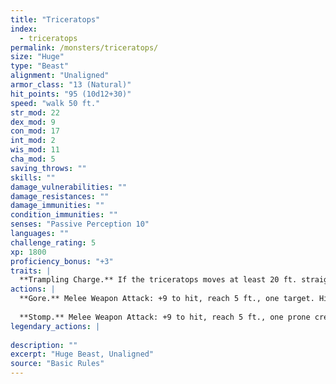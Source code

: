 ```yaml
---
title: "Triceratops"
index:
  - triceratops
permalink: /monsters/triceratops/
size: "Huge"
type: "Beast"
alignment: "Unaligned"
armor_class: "13 (Natural)"
hit_points: "95 (10d12+30)"
speed: "walk 50 ft."
str_mod: 22
dex_mod: 9
con_mod: 17
int_mod: 2
wis_mod: 11
cha_mod: 5
saving_throws: ""
skills: ""
damage_vulnerabilities: ""
damage_resistances: ""
damage_immunities: ""
condition_immunities: ""
senses: "Passive Perception 10"
languages: ""
challenge_rating: 5
xp: 1800
proficiency_bonus: "+3"
traits: |
  **Trampling Charge.** If the triceratops moves at least 20 ft. straight toward a creature and then hits it with a gore attack on the same turn, that target must succeed on a DC 13 Strength saving throw or be knocked prone. If the target is prone, the triceratops can make one stomp attack against it as a bonus action.
actions: |
  **Gore.** Melee Weapon Attack: +9 to hit, reach 5 ft., one target. Hit: 24 (4d8 + 6) piercing damage.
  
  **Stomp.** Melee Weapon Attack: +9 to hit, reach 5 ft., one prone creature. Hit: 22 (3d10 + 6) bludgeoning damage  
legendary_actions: |
  
description: ""
excerpt: "Huge Beast, Unaligned"
source: "Basic Rules"
---
```

